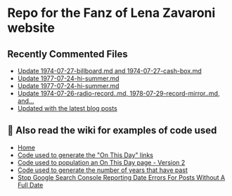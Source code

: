 # Repo for the Fanz of Lena Zavaroni website

## Recently Commented Files
<!-- BLOG-POST-LIST:START -->
- [Update 1974-07-27-billboard.md and 1974-07-27-cash-box.md](https://github.com/FanzOfLenaZavaroni/fanzoflenazavaroni.github.io/commit/d2774106dfc43562ce9a102685aadf8ccccd8b7b)
- [Update 1977-07-24-hi-summer.md](https://github.com/FanzOfLenaZavaroni/fanzoflenazavaroni.github.io/commit/e8af7acd37064533a68a12befb76a590910d3987)
- [Update 1977-07-24-hi-summer.md](https://github.com/FanzOfLenaZavaroni/fanzoflenazavaroni.github.io/commit/37f5352101ca559d0f4add8ec1cd000f85e5f436)
- [Update 1974-07-26-radio-record..md, 1978-07-29-record-mirror..md, and…](https://github.com/FanzOfLenaZavaroni/fanzoflenazavaroni.github.io/commit/434a7f38a722b6885bfaf73551dffec1deb5ef86)
- [Updated with the latest blog posts](https://github.com/FanzOfLenaZavaroni/fanzoflenazavaroni.github.io/commit/6b512dc71f5c4942fcfa7fa4f231ba70f3b7d626)
<!-- BLOG-POST-LIST:END -->

## :notebook: Also read the wiki for examples of code used
* [Home](https://github.com/FanzOfLenaZavaroni/fanzoflenazavaroni.github.io/wiki)
* [Code used to generate the "On This Day" links](https://github.com/FanzOfLenaZavaroni/fanzoflenazavaroni.github.io/wiki/On-This-Day-Code)
* [Code used to population an On This Day page - Version 2](https://github.com/FanzOfLenaZavaroni/fanzoflenazavaroni.github.io/wiki/Code-used-to-population-an-On-This-Day-page-%E2%80%90-Version-2)
* [Code used to generate the number of years that have past](https://github.com/FanzOfLenaZavaroni/fanzoflenazavaroni.github.io/wiki/Number-of-years-gone-by-code)
* [Stop Google Search Console Reporting Date Errors For Posts Without A Full Date](https://github.com/FanzOfLenaZavaroni/fanzoflenazavaroni.github.io/wiki/Stop-Google-Search-Console-Reporting-Date-Errors-For-Posts-Without-A-Full-Date)
